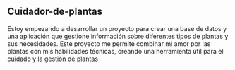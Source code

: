 ## Cuidador-de-plantas

Estoy empezando a desarrollar un proyecto para crear una base de datos y una aplicación que gestione información sobre diferentes tipos de plantas y sus necesidades. Este proyecto me permite combinar mi amor por las plantas con mis habilidades técnicas, creando una herramienta útil para el cuidado y la gestión de plantas
